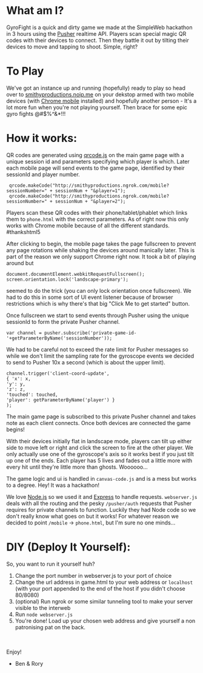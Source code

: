 # What am I?
GyroFight is a quick and dirty game we made at the SimpleWeb hackathon in 3 hours using the [Pusher](http://pusher.com) realtime API. Players scan special magic QR codes with their devices to connect. Then they battle it out by tilting their devices to move and tapping to shoot. Simple, right?

# To Play
We've got an instance up and running (hopefully) ready to play so head over to [smithyproductions.noip.me](smithyproductions.noip.me:7654) on your dekstop armed with two mobile devices (with [Chrome mobile](https://www.google.co.uk/chrome/browser/mobile/) installed) and hopefully another person - It's a lot more fun when you're not playing yourself. Then brace for some epic gyro fights @#$%^&*!!!

# How it works:
QR codes are generated using [qrcode.js](http://davidshimjs.github.io/qrcodejs/) on the main game page with a unique session id and parameters specifying which player is which. Later each mobile page will send events to the game page, identified by their sessionId and player number.

     qrcode.makeCode("http://smithyproductions.ngrok.com/mobile?sessionNumber=" + sessionNum + "&player=1");
     qrcode.makeCode("http://smithyproductions.ngrok.com/mobile?sessionNumber=" + sessionNum + "&player=2");
Players scan these QR codes with their phone/tablet/phablet which links them to `phone.html`  with the correct parameters. As of right now this only works with Chrome mobile because of all the different standards. #thankshtml5

After clicking to begin, the mobile page takes the page fullscreen to prevent any page rotations while shaking the devices around manically later. This is part of the reason we only support Chrome right now. It took a bit of playing around but

    document.documentElement.webkitRequestFullscreen();
	screen.orientation.lock('landscape-primary');
seemed to do the trick (you can only lock orientation once fullscreen). We had to do this in some sort of UI event listener because of browser restrictions which is why there's that big "Click Me to get started" button.

Once fullscreen we start to send events through Pusher using the unique sessionId to form the private Pusher channel.

    var channel = pusher.subscribe('private-game-id-'+getParameterByName('sessionNumber'));

We had to be careful not to exceed the rate limit for Pusher messages so while we don't limit the sampling rate for the gyroscope events we decided to send to Pusher 10x a second (which is about the upper limit).

    channel.trigger('client-coord-update', 
    { 'x': x,
    'y': y,
    'z': z,
    'touched': touched,
    'player': getParameterByName('player') }
    );

The main game page is subscribed to this private Pusher channel and takes note as each client connects. Once both devices are connected the game begins!

With their devices initially flat in landscape mode, players can tilt up either side to move left or right and click the screen to fire at the other player. We only actually use one of the gyroscope's axis so it works best if you just tilt up one of the ends. Each player has 5 lives and fades out a little more with every hit until they're little more than ghosts. Woooooo...

The game logic and ui is handled in `canvas-code.js` and is a mess but works to a degree. Hey! It was a hackathon!

We love [Node.js](http://nodejs.org/) so we used it and [Express](http://expressjs.com/) to handle requests. `webserver.js` deals with all the routing and the pesky `/pusher/auth` requests that Pusher requires for private channels to function. Luckily they had Node code so we don't really know what goes on but it works! For whatever reason we decided to point `/mobile` -> `phone.html`, but I'm sure no one minds...


# DIY (Deploy It Yourself):
So, you want to run it yourself huh?

1. Change the port number in webserver.js to your port of choice
2. Change the url address in game.html to your web address or `localhost` (with your port appended to the end of the host if you didn't choose 80/8080)
2. (optional) Run ngrok or some similar tunneling tool to make your server visible to the interweb
3. Run `node webserver.js`
4. You're done! Load up your chosen web address and give yourself a non patronising pat on the back.

<br /><br />
Enjoy!

- Ben & Rory


